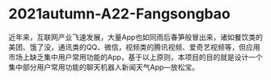 # 2021autumn-A22-Fangsongbao
近年来，互联网产业飞速发展，大量App也如同雨后春笋般冒出来，诸如餐饮类的美团、饿了没，通讯类的QQ、微信，视频类的腾讯视频、爱奇艺视频等，但应用市场上缺乏集中用户常用功能的App，基于以上原则，本项目的目的就是设计一个集中部分用户常用功能的聊天机器人新闻天气App—放松宝。
